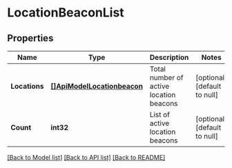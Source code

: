 # LocationBeaconList

## Properties
Name | Type | Description | Notes
------------ | ------------- | ------------- | -------------
**Locations** | [**[]ApiModelLocationbeacon**](api-model-locationbeacon.md) | Total number of active location beacons | [optional] [default to null]
**Count** | **int32** | List of active location beacons | [optional] [default to null]

[[Back to Model list]](../README.md#documentation-for-models) [[Back to API list]](../README.md#documentation-for-api-endpoints) [[Back to README]](../README.md)


